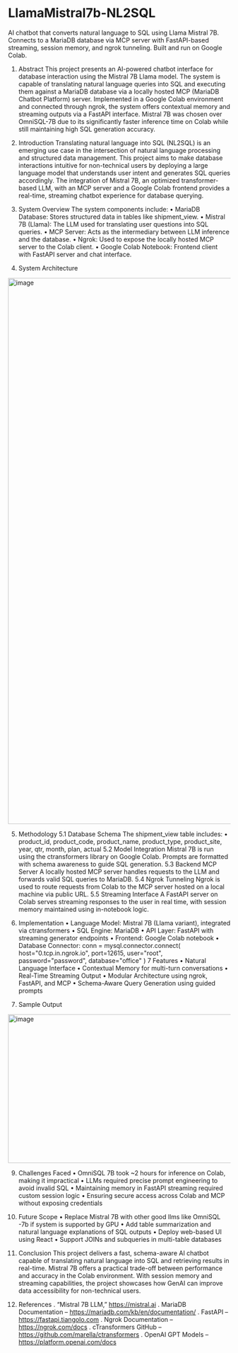 # LlamaMistral7b-NL2SQL
AI chatbot that converts natural language to SQL using Llama Mistral 7B. Connects to a MariaDB database via MCP server with FastAPI-based streaming, session memory, and ngrok tunneling. Built and run on Google Colab.


1. Abstract
This project presents an AI-powered chatbot interface for database interaction using the Mistral 7B Llama model. The system is capable of translating natural language queries into SQL and executing them against a MariaDB database via a locally hosted MCP (MariaDB Chatbot Platform) server. Implemented in a Google Colab environment and connected through ngrok, the system offers contextual memory and streaming outputs via a FastAPI interface. Mistral 7B was chosen over OmniSQL-7B due to its significantly faster inference time on Colab while still maintaining high SQL generation accuracy.


2. Introduction
Translating natural language into SQL (NL2SQL) is an emerging use case in the intersection of natural language processing and structured data management. This project aims to make database interactions intuitive for non-technical users by deploying a large language model that understands user intent and generates SQL queries accordingly. The integration of Mistral 7B, an optimized transformer-based LLM, with an MCP server and a Google Colab frontend provides a real-time, streaming chatbot experience for database querying.


3. System Overview
The system components include:
•	MariaDB Database: Stores structured data in tables like shipment_view.
•	Mistral 7B (Llama): The LLM used for translating user questions into SQL queries.
•	MCP Server: Acts as the intermediary between LLM inference and the database.
•	Ngrok: Used to expose the locally hosted MCP server to the Colab client.
•	Google Colab Notebook: Frontend client with FastAPI server and chat interface.


4. System Architecture
<img width="940" height="1234" alt="image" src="https://github.com/user-attachments/assets/e4d9c78f-7e3e-476c-9145-fe90685ca0b3" />

 
5. Methodology
5.1 Database Schema
The shipment_view table includes:
•	product_id, product_code, product_name, product_type, product_site, year, qtr, month, plan, actual
5.2 Model Integration
Mistral 7B is run using the ctransformers library on Google Colab. Prompts are formatted with schema awareness to guide SQL generation.
5.3 Backend MCP Server
A locally hosted MCP server handles requests to the LLM and forwards valid SQL queries to MariaDB.
5.4 Ngrok Tunneling
Ngrok is used to route requests from Colab to the MCP server hosted on a local machine via public URL.
5.5 Streaming Interface
A FastAPI server on Colab serves streaming responses to the user in real time, with session memory maintained using in-notebook logic.

6. Implementation
•	Language Model: Mistral 7B (Llama variant), integrated via ctransformers
•	SQL Engine: MariaDB
•	API Layer: FastAPI with streaming generator endpoints
•	Frontend: Google Colab notebook
•	Database Connector:
    conn = mysql.connector.connect(
    host="0.tcp.in.ngrok.io",
    port=12615,
    user="root",
    password="password",
    database="office" )
7  Features
•	Natural Language Interface
•	Contextual Memory for multi-turn conversations
•	 Real-Time Streaming Output
•	 Modular Architecture using ngrok, FastAPI, and MCP
•	 Schema-Aware Query Generation using guided prompts


8. Sample Output
 <img width="1011" height="336" alt="image" src="https://github.com/user-attachments/assets/3a145679-686b-41a6-ae2f-4c1cbc752be2" />



9. Challenges Faced
•	OmniSQL 7B took ~2 hours for inference on Colab, making it impractical
•	LLMs required precise prompt engineering to avoid invalid SQL
•	Maintaining memory in FastAPI streaming required custom session logic
•	Ensuring secure access across Colab and MCP without exposing credentials



10. Future Scope
•	Replace Mistral 7B with other good llms like OmniSQL -7b if system is supported by GPU 
•	Add table summarization and natural language explanations of SQL outputs
•	Deploy web-based UI using React 
•	Support JOINs and subqueries in multi-table databases


11. Conclusion
This project delivers a fast, schema-aware AI chatbot capable of translating natural language into SQL and retrieving results in real-time. Mistral 7B offers a practical trade-off between performance and accuracy in the Colab environment. With session memory and streaming capabilities, the project showcases how GenAI can improve data accessibility for non-technical users.


12. References
.	“Mistral 7B LLM,” https://mistral.ai
.	MariaDB Documentation – https://mariadb.com/kb/en/documentation/
.	FastAPI – https://fastapi.tiangolo.com
.	Ngrok Documentation – https://ngrok.com/docs
.	cTransformers GitHub – https://github.com/marella/ctransformers
.	OpenAI GPT Models – https://platform.openai.com/docs


